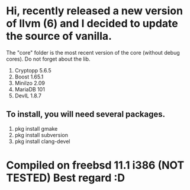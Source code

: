 # Hi, recently released a new version of llvm (6) and I decided to update the source of vanilla.
The "core" folder is the most recent version of the core (without debug cores). Do not forget about the lib.

1. Cryptopp 5.6.5
2. Boost 1.65.1
3. Minilzo 2.09
4. MariaDB 101
5. DevIL 1.8.7

## To install, you will need several packages.

1. pkg install gmake
2. pkg install subversion
3. pkg install clang-devel

# Compiled on freebsd 11.1 i386 (NOT TESTED) Best regard :D
